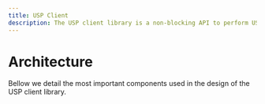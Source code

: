 ```yaml
---
title: USP Client
description: The USP client library is a non-blocking API to perform USP requests, exposing a fluent, reactive, request/response API over the USP exchange.
---
```


# Architecture

Bellow we detail the most important components used in the design of the USP client library.
